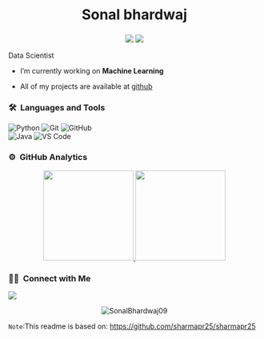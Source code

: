 <h1 align="center"> Sonal bhardwaj</h1>
<h3 align="center"></h3>
	
<p align="center">
  <img src="https://komarev.com/ghpvc/?username=SonalBhardwaj09l&color=blueviolet&style=flat">
  <img src="https://img.shields.io/github/followers/SonalBhardwaj09?style=social">
  
</p>

Data Scientist

-  I’m currently working on **Machine Learning**

-  All of my projects are available at [github](https://github.com/SonalBhardwaj09?tab=repositories)


	
### 🛠 &nbsp;Languages and Tools
![Python](https://img.shields.io/badge/Python-8A2BE2)
![Git](https://img.shields.io/badge/-Git-%23F05032?style=for-the-badge&logo=git&logoColor=%23ffffff)
![GitHub](https://img.shields.io/badge/-GitHub-181717?style=for-the-badge&logo=github)
<br>
![Java](https://img.shields.io/badge/Java-8A2BE2)
![VS Code](http://img.shields.io/badge/-VS%20Code-007ACC?style=for-the-badge&logo=visual-studio-code&logoColor=ffffff)
<br/>

### ⚙️ &nbsp;GitHub Analytics

<p align="center">
<a href="https://github.com/SonalBhardwaj09">
  <img height="180em" src="https://github-readme-stats-eight-theta.vercel.app/api?username=SonalBhardwaj09&show_icons=true&theme=algolia&include_all_commits=true&count_private=true"/>
  <img height="180em" src="https://github-readme-stats-eight-theta.vercel.app/api/top-langs/?username=SonalBhardwaj09&layout=compact&langs_count=8&theme=algolia"/>
</a>
</p>

### 🤝🏻 &nbsp;Connect with Me

<p>
<a href="https://www.linkedin.com/in/sonal-bhardwaj-176975238/"><img src="https://img.shields.io/badge/-sonal%20bhardwaj-176975238?style=flat&logo=Linkedin&logoColor=white"/></a>
</p>

<p align="center"><img align="center" src="https://github-readme-streak-stats.herokuapp.com/?user=SonalBhardwaj09" alt="SonalBhardwaj09" /></p>


`Note`:This readme is based on: https://github.com/sharmapr25/sharmapr25

